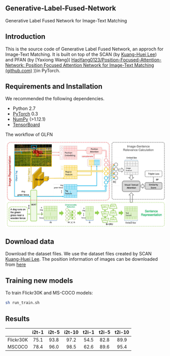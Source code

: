 ## Generative-Label-Fused-Network
Generative Label Fused Network for Image-Text Matching

## Introduction

This is the source code of Generative Label Fused Network, an approch for Image-Text Matching. It is built on top of the SCAN (by [Kuang-Huei Lee](https://github.com/kuanghuei/SCAN)) and PFAN (by  [Yaxiong Wang]( [HaoYang0123/Position-Focused-Attention-Network: Position Focused Attention Network for Image-Text Matching (github.com)](https://github.com/HaoYang0123/Position-Focused-Attention-Network) ))in PyTorch.

## Requirements and Installation
We recommended the following dependencies.

* Python 2.7
* [PyTorch](http://pytorch.org/) 0.3
* [NumPy](http://www.numpy.org/) (>1.12.1)
* [TensorBoard](https://github.com/TeamHG-Memex/tensorboard_logger)

The workflow of GLFN

<img src="https://raw.githubusercontent.com/smileslabsh/Generative-Label-Fused-Network/main/figures/main.png" width="745" alt="workflow" /> 

## Download data
Download the dataset files. We use the dataset files created by SCAN [Kuang-Huei Lee](https://github.com/kuanghuei/SCAN). The position information of images can be downloaded from [here](https://github.com/HaoYang0123/Position-Focused-Attention-Network/tree/master) 

## Training new models

To train Flickr30K and MS-COCO models:
```bash
sh run_train.sh
```
## Results
|            | i2t-1    |i2t-5    |i2t-10    |t2i-1    |t2i-5    |t2i-10    |
| :---------: | :-------: | :-------: | :-------: | :-------: | :-------: | :-------: |
| Flickr30K | 75.1  | 93.8  |  97.2  | 54.5  | 82.8  |  89.9  |
| MSCOCO | 78.4  | 96.0  |  98.5  | 62.6  | 89.6  |  95.4  |
